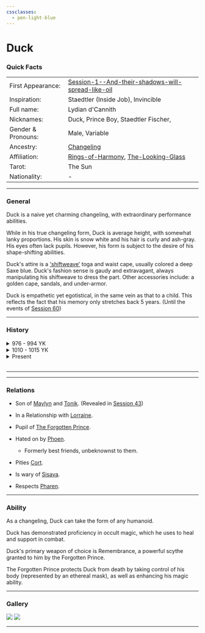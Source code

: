 ```yaml
---
cssclasses:
  - pen-light-blue
---
```

<link rel="stylesheet" href="https://cdn.jsdelivr.net/npm/rpg-awesome@latest/css/rpg-awesome.min.css">
<link rel="stylesheet" href="https://cdn.jsdelivr.net/npm/remixicon@4.5.0/fonts/remixicon.min.css"> 
<link rel="stylesheet" href="normalize.css">

# Duck <i class="ri-music-2-line"></i>
### Quick Facts

|                    |                                                                                                                                                    |
| ------------------ | -------------------------------------------------------------------------------------------------------------------------------------------------- |
| First Appearance:  | [Session-1--And-their-shadows-will-spread-like-oil](../../-Session-Notes/-1-Gathering-Storms/Session-1--And-their-shadows-will-spread-like-oil.md) |
| Inspiration:       | Staedtler (Inside Job), Invincible                                                                                                                 |
| Full name:         | Lydian d'Cannith                                                                                                                                   |
| Nicknames:         | Duck, Prince Boy, Staedtler Fischer,                                                                                                               |
| Gender & Pronouns: | Male, Variable                                                                                                                                     |
| Ancestry:          | [Changeling](https://eberron.fandom.com/wiki/Changeling)                                                                                           |
| Affiliation:       | [Rings-of-Harmony](../../-Groups/Rings-of-Harmony.md), [The-Looking-Glass](../../-Groups/The-Looking-Glass.md)                                     |
| Tarot:             | The Sun                                                                                                                                            |
| Nationality:       | -                                                                                                                                                  |
***
### General <i class="ri-checkbox-blank-line"></i>
Duck is a naive yet charming changeling, with extraordinary performance abilities.

While in his true changeling form, Duck is average height, with somewhat lanky proportions. His skin is snow white and his hair is curly and ash-gray. His eyes often lack pupils. However, his form is subject to the desire of his shape-shifting abilities.

Duck's attire is a ['shiftweave'](https://eberron.fandom.com/wiki/Shiftweave) toga and waist cape, usually colored a deep Saxe blue. Duck's fashion sense is gaudy and extravagant, always manipulating his shiftweave to dress the part. Other accessories include: a golden cape, sandals, and under-armor.

Duck is empathetic yet egotistical, in the same vein as that to a child. This reflects the fact that his memory only stretches back 5 years. (Until the events of [Session 60](../../-Session-Notes/-9-Famine/Session-60-Will-you-smile-again-for-me.md))

***
### History <i class="ri-history-line"></i>

<details> 
	<summary>
	976 - 994 YK</summary>
	<p><br><hr>
	Duck is stupid<br>
	AA<br>
	write br after every line <br>
	The events of Session 60
	</p><hr>
</details>


<details>
	<summary>1010 - 1015 YK</summary>
	<p><br><hr>
	Duck regained consciousness, with no memory but his nickname, in 1010 YK, and gained the affection of a struggling music-store owner, Staedtler Fischer. The two became close friends, and Duck began to support the store in exchange for a place to stay.

Duck learned the ins and outs of the music scene in [Sharn](https://eberron.fandom.com/wiki/Sharn.) and learned to stay hidden using personas sustained through his shape-shifting abilities. 

After garnering large audiences, some of Duck's popular elven personas caught the attention of [House Phiarlan](https://eberron.fandom.com/wiki/House_Phiarlan). Parasitical Relationships formed with the naive Duck until local conflict escalated between House Phiarlan and [House Thuranni](https://eberron.fandom.com/wiki/House_Thuranni). Duck's mentor was accidentally killed in the crossfire, and Duck presumed his identity to withdraw and protect himself.

Years passed and Duck subsisted on low-paying gigs and worship of [the Traveler](https://eberron.fandom.com/wiki/The_Traveler).
	</p><hr>
</details>


<details>
	<summary>Present</summary>
	<p><br><hr>

Duck is introduced as Staedtler. 

In [Session 1](../../-Session-Notes/-1-Gathering-Storms/Session-1--And-their-shadows-will-spread-like-oil.md), Duck stumbles across Maylyn (neither recognize each other due to memory suppression by powerful [enchantment magic.](../../../-Sacrosanct/Machine-of-Enchantment.md)) 

She offers a job as an agent for the Looking Glass, which Duck accepts out of boredom and beliefs related to the Traveler. 

Duck learns to fight, incorporating his musical ability into inspiration for his peers.

In [Session 4](../../-Session-Notes/-1-Gathering-Storms/Session-4--Phantom-of-the-Opera.md), Duck finds a powerful musical artifact, [Phil](../../-Items/Phil.md), that responds only to his touch.

Duck's identity as a changeling is kept secret until [Session 10](../../-Session-Notes/-2-Shattered-Glass/Session-10--This-is-Where-it-All-Falls-Apart.md). 

Duck re-meets the forgotten prince in [Session 23](../../-Session-Notes/-5-Some-mistakes-you-never-stop-paying-for/Session-23--All-Along-the-Clocktower.md).

Duck manifests an [aberrant mark](https://eberron.fandom.com/wiki/Aberrant_dragonmark) in [Session 44](../../-Session-Notes/-7-Conquest/Session-44--Into-the-Hallow.md).

Duck's mask is permanently scarred by Phoen [Session 55](../../-Session-Notes/-8-War/Session-55--Schism.md)
    </p>
</details><br><hr>

***
### Relations <i class="ri-user-line"></i>

- Son of [Maylyn](Maylyn.md) and [Tonik](Tonik.md). (Revealed in [Session 43](../../-Session-Notes/-7-Conquest/Session-43--Something-I-Can-Never-Have-Degenerate-Pt.-2.md))
- In a Relationship with [Lorraine](Lorraine.md).
- Pupil of [The Forgotten Prince](The-Forgotten-Prince.md).
- Hated on by [Phoen](Phoen.md).
	- Formerly best friends, unbeknownst to them.

- Pities [Cort](Cort.md).
- Is wary of [Sisava](Sisava.md).
- Respects [Pharen](Pharen.md).

***
### Ability <i class="ri-star-line"></i>

As a changeling, Duck can take the form of any humanoid.

Duck has demonstrated proficiency in occult magic, which he uses to heal and support in combat.

Duck's primary weapon of choice is Remembrance, a powerful scythe granted to him by the Forgotten Prince.

The Forgotten Prince protects Duck from death by taking control of his body (represented by an ethereal mask), as well as enhancing his magic ability.


***
### Gallery <i class="ri-image-line"></i>

![](-images/duck1.png)
![](-images/duckMark1.png)
***
